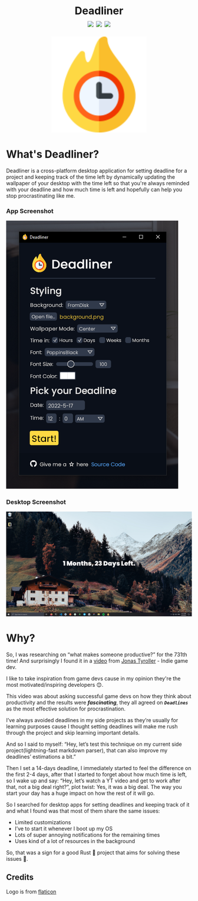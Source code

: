 <h1 align="center">Deadliner
<div align="center">
<img src="https://github.com/YassinEldeeb/deadliner/actions/workflows/Tests.yml/badge.svg"/>
<img src="https://img.shields.io/badge/PRs-welcome-brightgreen.svg"/>
<img src="https://img.shields.io/badge/license-MIT-blue"/>
</div>
</h1>
  
<p align="center"><img width="260px" src="https://github.com/YassinEldeeb/deadliner/blob/a57be0a27e3de2034f6a61a100db6168b2fab147/assets/icon.png"/></p>

# What's Deadliner?
Deadliner is a cross-platform desktop application for setting deadline for a project and keeping track of the time left by dynamically updating the wallpaper of your desktop with the time left so that you're always reminded with your deadline and how much time is left and hopefully can help you stop procrastinating like me.

### App Screenshot
![Screenshot](https://github.com/YassinEldeeb/deadliner/blob/main/.github/images/app-gui.png)

### Desktop Screenshot
![Screenshot](https://github.com/YassinEldeeb/deadliner/blob/main/.github/images/desktop.png)

# Why?

So, I was researching on “what makes someone productive?” for the 731th time! And surprisingly I found it in a [video](https://www.youtube.com/watch?v=PzdGhVzQmJ8) from [Jonas Tyroller](https://www.youtube.com/c/JonasTyroller) - Indie game dev.

I like to take inspiration from game devs cause in my opinion they're the most  motivated/inspiring developers 😊.

This video was about asking successful game devs on how they think about productivity and the results were ***fascinating***, they all agreed on ***`Deadlines`*** as the most effective solution for procrastination.

I’ve always avoided deadlines in my side projects as they’re usually for learning purposes cause 
I thought setting deadlines will make me rush through the project and skip learning important details.

And so I said to myself: “Hey, let’s test this technique on my current side project(lightning-fast markdown parser), that can also improve my deadlines’ estimations a bit.”

Then I set a 14-days deadline, I immediately started to feel the difference on the first 2-4 days, after that I started to forget about how much time is left, so I wake up and say: “Hey, let’s watch a YT video and get to work after that, not a big deal right?”, plot twist: Yes, it was a big deal. The way you start your day has a huge impact on how the rest of it will go.

So I searched for desktop apps for setting deadlines and keeping track of it and what I found was that most of them share the same issues:

- Limited customizations
- I’ve to start it whenever I boot up my OS
- Lots of super annoying notifications for the remaining times
- Uses kind of a lot of resources in the background

So, that was a sign for a good Rust 🦀 project that aims for solving these issues 💪.

## Credits
Logo is from [flaticon](https://www.flaticon.com/premium-icon/deadline_2838628?term=deadline&page=1&position=19&page=1&position=19&related_id=2838628&origin=search)
